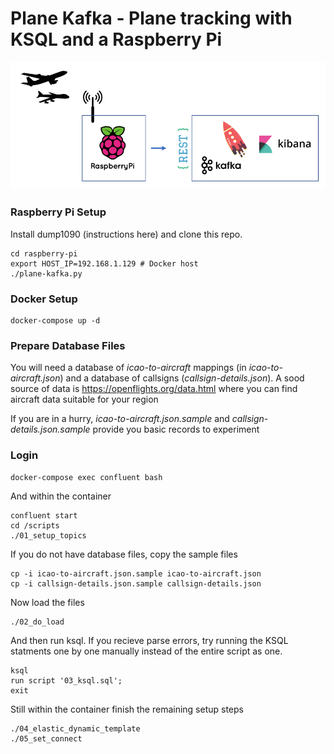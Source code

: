 # Plane Kafka - Plane tracking with KSQL and a Raspberry Pi

![Arch](/docs/plane-kafka-01.png)

### Raspberry Pi Setup
Install dump1090 (instructions here) and clone this repo.
```
cd raspberry-pi
export HOST_IP=192.168.1.129 # Docker host
./plane-kafka.py
```

### Docker Setup
```
docker-compose up -d
```

### Prepare Database Files
You will need a database of _icao-to-aircraft_ mappings (in _icao-to-aircraft.json_) and a database of callsigns (_callsign-details.json_).  A sood source of data is https://openflights.org/data.html where you can find aircraft data suitable for your region

If you are in a hurry, _icao-to-aircraft.json.sample_ and _callsign-details.json.sample_ provide you basic records to experiment


### Login

```
docker-compose exec confluent bash
```

And within the container
```
confluent start
cd /scripts
./01_setup_topics
```

If you do not have database files, copy the sample files
```
cp -i icao-to-aircraft.json.sample icao-to-aircraft.json
cp -i callsign-details.json.sample callsign-details.json
```

Now load the files
```
./02_do_load
```


And then run ksql.  If you recieve parse errors, try running the KSQL statments one by one manually instead of the entire script as one.

```
ksql
run script '03_ksql.sql';
exit
```

Still within the container finish the remaining setup steps
```
./04_elastic_dynamic_template
./05_set_connect
```
